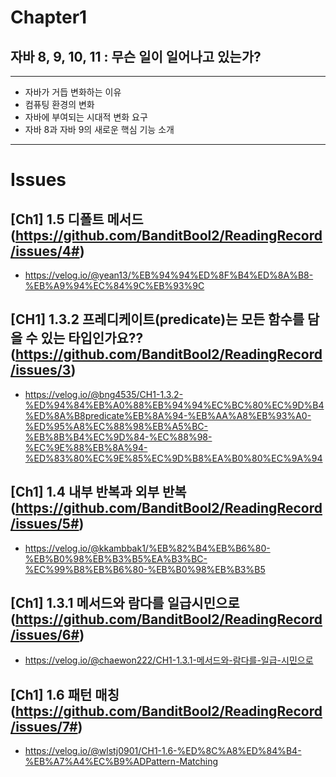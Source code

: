 # Chapter1
## 자바 8, 9, 10, 11 : 무슨 일이 일어나고 있는가?

---
- 자바가 거듭 변화하는 이유
- 컴퓨팅 환경의 변화
- 자바에 부여되는 시대적 변화 요구
- 자바 8과 자바 9의 새로운 핵심 기능 소개

---

# Issues
## [Ch1] 1.5 디폴트 메서드(https://github.com/BanditBool2/ReadingRecord/issues/4#)
- https://velog.io/@yean13/%EB%94%94%ED%8F%B4%ED%8A%B8-%EB%A9%94%EC%84%9C%EB%93%9C

## [CH1] 1.3.2 프레디케이트(predicate)는 모든 함수를 담을 수 있는 타입인가요??(https://github.com/BanditBool2/ReadingRecord/issues/3)
- https://velog.io/@bng4535/CH1-1.3.2-%ED%94%84%EB%A0%88%EB%94%94%EC%BC%80%EC%9D%B4%ED%8A%B8predicate%EB%8A%94-%EB%AA%A8%EB%93%A0-%ED%95%A8%EC%88%98%EB%A5%BC-%EB%8B%B4%EC%9D%84-%EC%88%98-%EC%9E%88%EB%8A%94-%ED%83%80%EC%9E%85%EC%9D%B8%EA%B0%80%EC%9A%94

## [Ch1] 1.4 내부 반복과 외부 반복(https://github.com/BanditBool2/ReadingRecord/issues/5#)
- https://velog.io/@kkambbak1/%EB%82%B4%EB%B6%80-%EB%B0%98%EB%B3%B5%EA%B3%BC-%EC%99%B8%EB%B6%80-%EB%B0%98%EB%B3%B5

## [Ch1] 1.3.1 메서드와 람다를 일급시민으로 (https://github.com/BanditBool2/ReadingRecord/issues/6#)
- https://velog.io/@chaewon222/CH1-1.3.1-메서드와-람다를-일급-시민으로

## [Ch1] 1.6 패턴 매칭 (https://github.com/BanditBool2/ReadingRecord/issues/7#)
- https://velog.io/@wlstj0901/CH1-1.6-%ED%8C%A8%ED%84%B4-%EB%A7%A4%EC%B9%ADPattern-Matching
